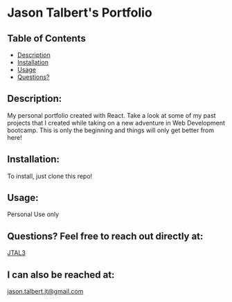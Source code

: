 # Jason Talbert's Portfolio


  ## Table of Contents
  * [Description](#Description)
  * [Installation](#Installation)
  * [Usage](#Usage)
  * [Questions?](#Questions)

  ## Description:
  My personal portfolio created with React. Take a look at some of my past projects that I created while taking on a new adventure in Web Development bootcamp. This is only the beginning and things will only get better from here!

  ## Installation:
  To install, just clone this repo!

  ## Usage:
  Personal Use only

  ## Questions? Feel free to reach out directly at:
  [JTAL3](https://github.com/JTAL3)

  ## I can also be reached at:
  jason.talbert.jt@gmail.com
  
  
